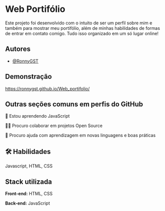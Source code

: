 
# Web Portifólio

Este projeto foi desenvolvido com o intuito de ser um perfil sobre mim e também para mostrar meu portifólio, além de minhas habilidades de formas de entrar em contato comigo. Tudo isso organizado em um só lugar online!



## Autores

- [@RonnyGST](https://github.com/RonnyGST)

## Demonstração

https://ronnygst.github.io/Web_portifolio/


## Outras seções comuns em perfis do GitHub
🧠 Estou aprendendo JavaScript

👯‍♀️ Procuro colaborar em projetos Open Source

🤔 Procuro ajuda com aprendizagem em novas linguagens e boas práticas


## 🛠 Habilidades
Javascript, HTML, CSS


## Stack utilizada

**Front-end:** HTML, CSS

**Back-end:** JavaScript

